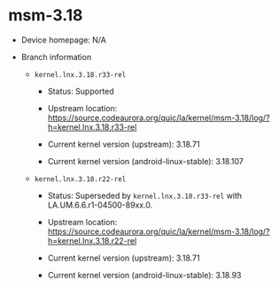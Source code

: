 # msm-3.18

* Device homepage: N/A

* Branch information

  * `kernel.lnx.3.18.r33-rel`

    * Status: Supported

    * Upstream location: https://source.codeaurora.org/quic/la/kernel/msm-3.18/log/?h=kernel.lnx.3.18.r33-rel

    * Current kernel version (upstream): 3.18.71

    * Current kernel version (android-linux-stable): 3.18.107

  * `kernel.lnx.3.18.r22-rel`

    * Status: Superseded by `kernel.lnx.3.18.r33-rel` with LA.UM.6.6.r1-04500-89xx.0.

    * Upstream location: https://source.codeaurora.org/quic/la/kernel/msm-3.18/log/?h=kernel.lnx.3.18.r22-rel

    * Current kernel version (upstream): 3.18.71

    * Current kernel version (android-linux-stable): 3.18.93
